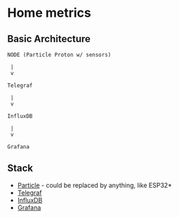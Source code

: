 # Home metrics

## Basic Architecture

```
NODE (Particle Proton w/ sensors)
 
 |
 v

Telegraf

 |
 v

InfluxDB

 |
 v

Grafana
```

## Stack

- [Particle](https://www.particle.io/) - could be replaced by anything, like ESP32*
- [Telegraf](https://docs.influxdata.com/telegraf/)
- [InfluxDB](https://docs.influxdata.com/influxdb/)
- [Grafana](http://grafana.org/)
